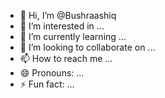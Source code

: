 - 👋 Hi, I’m @Bushraashiq
- 👀 I’m interested in ...
- 🌱 I’m currently learning ...
- 💞️ I’m looking to collaborate on ...
- 📫 How to reach me ...
- 😄 Pronouns: ...
- ⚡ Fun fact: ...

<!---
Bushraashiq/Bushraashiq is a ✨ special ✨ repository because its `README.md` (this file) appears on your GitHub profile.
You can click the Preview link to take a look at your changes.
--->
